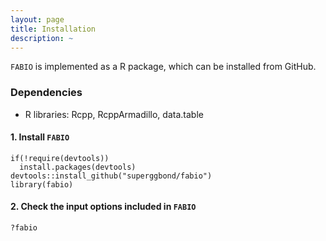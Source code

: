 ```yaml
---
layout: page
title: Installation
description: ~
---
```


`FABIO` is implemented as a R package, which can be installed from GitHub.

### Dependencies 
* R libraries: Rcpp, RcppArmadillo, data.table

#### 1. Install `FABIO`
```
if(!require(devtools))
  install.packages(devtools)
devtools::install_github("superggbond/fabio")
library(fabio)
```
#### 2. Check the input options included in `FABIO`
```
?fabio
```
